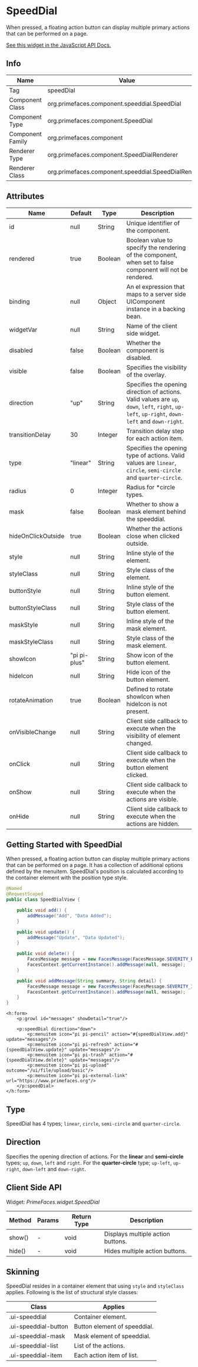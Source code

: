 # SpeedDial

When pressed, a floating action button can display multiple primary actions that can be performed on a page.

[See this widget in the JavaScript API Docs.](../jsdocs/classes/src_primefaces.primefaces.widget.speeddial.html)

## Info

| Name | Value |
| --- | --- |
| Tag | speedDial
| Component Class | org.primefaces.component.speeddial.SpeedDial
| Component Type | org.primefaces.component.SpeedDial
| Component Family | org.primefaces.component |
| Renderer Type | org.primefaces.component.SpeedDialRenderer
| Renderer Class | org.primefaces.component.speeddial.SpeedDialRenderer

## Attributes

| Name | Default | Type | Description |
| --- | --- | --- | --- |
id | null | String | Unique identifier of the component.
rendered | true | Boolean | Boolean value to specify the rendering of the component, when set to false component will not be rendered.
binding | null | Object | An el expression that maps to a server side UIComponent instance in a backing bean.
widgetVar | null | String | Name of the client side widget.
disabled | false | Boolean | Whether the component is disabled.
visible | false | Boolean | Specifies the visibility of the overlay.
direction | "up" | String | Specifies the opening direction of actions. Valid values are `up`, `down`, `left`, `right`, `up-left`, `up-right`, `down-left` and `down-right`.
transitionDelay | 30 | Integer | Transition delay step for each action item.
type | "linear" | String | Specifies the opening type of actions. Valid values are `linear`, `circle`, `semi-circle` and `quarter-circle`.
radius | 0 | Integer | Radius for *circle types.
mask | false | Boolean | Whether to show a mask element behind the speeddial.
hideOnClickOutside | true | Boolean | Whether the actions close when clicked outside.
style | null | String | Inline style of the element.
styleClass | null | String | Style class of the element.
buttonStyle | null | String | Inline style of the button element.
buttonStyleClass | null | String | Style class of the button element.
maskStyle | null | String | Inline style of the mask element.
maskStyleClass | null | String | Style class of the mask element.
showIcon | "pi pi-plus" | String | Show icon of the button element.
hideIcon | null | String | Hide icon of the button element.
rotateAnimation | true | Boolean | Defined to rotate showIcon when hideIcon is not present.
onVisibleChange | null | String | Client side callback to execute when the visibility of element changed.
onClick | null | String | Client side callback to execute when the button element clicked.
onShow | null | String | Client side callback to execute when the actions are visible.
onHide | null | String | Client side callback to execute when the actions are hidden.

## Getting Started with SpeedDial
When pressed, a floating action button can display multiple primary actions that can be performed on a page. It has a 
collection of additional options defined by the menuitem. SpeedDial's position is calculated according to the 
container element with the position type style.

```java
@Named
@RequestScoped
public class SpeedDialView {

    public void add() {
        addMessage("Add", "Data Added");
    }

    public void update() {
        addMessage("Update", "Data Updated");
    }

    public void delete() {
        FacesMessage message = new FacesMessage(FacesMessage.SEVERITY_ERROR, "Delete", "Data Deleted");
        FacesContext.getCurrentInstance().addMessage(null, message);
    }

    public void addMessage(String summary, String detail) {
        FacesMessage message = new FacesMessage(FacesMessage.SEVERITY_INFO, summary, detail);
        FacesContext.getCurrentInstance().addMessage(null, message);
    }
}
```
```xhtml
<h:form>
    <p:growl id="messages" showDetail="true"/>
    
    <p:speedDial direction="down">
        <p:menuitem icon="pi pi-pencil" action="#{speedDialView.add}" update="messages"/>
        <p:menuitem icon="pi pi-refresh" action="#{speedDialView.update}" update="messages"/>
        <p:menuitem icon="pi pi-trash" action="#{speedDialView.delete}" update="messages"/>
        <p:menuitem icon="pi pi-upload" outcome="/ui/file/upload/basic"/>
        <p:menuitem icon="pi pi-external-link" url="https://www.primefaces.org"/>
    </p:speedDial>
</h:form>
```

## Type
SpeedDial has 4 types; `linear`, `circle`, `semi-circle` and `quarter-circle`.

## Direction
Specifies the opening direction of actions. For the **linear** and **semi-circle** types; `up`, `down`, `left` and `right`. 
For the **quarter-circle** type; `up-left`, `up-right`, `down-left` and `down-right`.

## Client Side API
Widget: _PrimeFaces.widget.SpeedDial_

| Method | Params | Return Type | Description |
| --- | --- | --- | --- |
| show() | - | void | Displays multiple action buttons. |
| hide() | - | void | Hides multiple action buttons. |

## Skinning
SpeedDial resides in a container element that using `style` and `styleClass` applies. Following is the list of
structural style classes:

| Class | Applies |
| --- | --- |
.ui-speeddial | Container element.
.ui-speeddial-button | Button element of speeddial.
.ui-speeddial-mask | Mask element of speeddial.
.ui-speeddial-list | List of the actions.
.ui-speeddial-item | Each action item of list.
